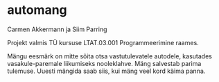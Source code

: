 # automang
Carmen Akkermann ja Siim Parring

Projekt valmis TÜ kursuse LTAT.03.001 Programmeerimine raames. 

Mängu eesmärk on mitte sõita otsa vastutulevatele autodele, kasutades vasakule-paremale liikumiseks nooleklahve. 
Mäng salvestab parima tulemuse. Uuesti mängida saab siis, kui mäng veel kord käima panna.
